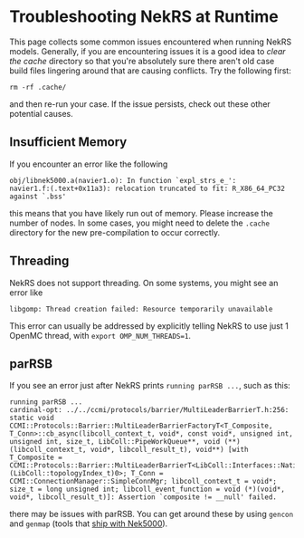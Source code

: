 # Troubleshooting NekRS at Runtime

This page collects some common issues encountered when running NekRS
models. Generally, if you are encountering issues it is a good idea to
*clear the cache* directory so that you're absolutely sure there aren't
old case build files lingering around that are causing conflicts. Try
the following first:

```
rm -rf .cache/
```

and then re-run your case. If the issue persists, check out these other
potential causes.

## Insufficient Memory

If you encounter an error like the following

```
obj/libnek5000.a(navier1.o): In function `expl_strs_e_':
navier1.f:(.text+0x11a3): relocation truncated to fit: R_X86_64_PC32 against `.bss'
```

this means that you have likely run out of memory. Please increase the number of nodes.
In some cases, you might need to delete the `.cache` directory for the new
pre-compilation to occur correctly.

## Threading

NekRS does not support threading. On some systems, you might see an error like

```
libgomp: Thread creation failed: Resource temporarily unavailable
```

This error can usually be addressed by explicitly telling NekRS to use just 1 OpenMC
thread, with `export OMP_NUM_THREADS=1`.

## parRSB

If you see an error just after NekRS prints `running parRSB ...`, such as this:

```
running parRSB ...
cardinal-opt: ../../ccmi/protocols/barrier/MultiLeaderBarrierT.h:256: static void CCMI::Protocols::Barrier::MultiLeaderBarrierFactoryT<T_Composite, T_Conn>::cb_async(libcoll_context_t, void*, const void*, unsigned int, unsigned int, size_t, LibColl::PipeWorkQueue**, void (**)(libcoll_context_t, void*, libcoll_result_t), void**) [with T_Composite = CCMI::Protocols::Barrier::MultiLeaderBarrierT<LibColl::Interfaces::NativeInterface, (LibColl::topologyIndex_t)0>; T_Conn = CCMI::ConnectionManager::SimpleConnMgr; libcoll_context_t = void*; size_t = long unsigned int; libcoll_event_function = void (*)(void*, void*, libcoll_result_t)]: Assertion `composite != __null' failed.
```

there may be issues with parRSB. You can get around these by using `gencon` and `genmap`
(tools that [ship with Nek5000](nek_tools.md)).
